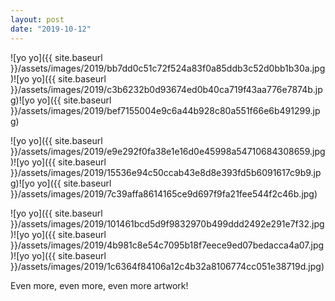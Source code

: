 ```yaml
---
layout: post
date: "2019-10-12"
---
```


![yo yo]({{ site.baseurl }}/assets/images/2019/bb7dd0c51c72f524a83f0a85ddb3c52d0bb1b30a.jpg)![yo yo]({{ site.baseurl }}/assets/images/2019/c3b6232b0d93674ed0b40ca719f43aa776e7874b.jpg)![yo yo]({{ site.baseurl }}/assets/images/2019/bef7155004e9c6a44b928c80a551f66e6b491299.jpg)

![yo yo]({{ site.baseurl }}/assets/images/2019/e9e292f0fa38e1e16d0e45998a54710684308659.jpg)![yo yo]({{ site.baseurl }}/assets/images/2019/15536e94c50ccab43e8d8e393fd5b6091617c9b9.jpg)![yo yo]({{ site.baseurl }}/assets/images/2019/7c39affa8614165ce9d697f9fa21fee544f2c46b.jpg)

![yo yo]({{ site.baseurl }}/assets/images/2019/101461bcd5d9f9832970b499ddd2492e291e7f32.jpg)![yo yo]({{ site.baseurl }}/assets/images/2019/4b981c8e54c7095b18f7eece9ed07bedacca4a07.jpg)![yo yo]({{ site.baseurl }}/assets/images/2019/1c6364f84106a12c4b32a8106774cc051e38719d.jpg)

Even more, even more, even more artwork!
